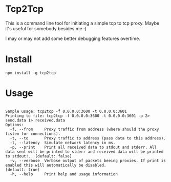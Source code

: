 Tcp2Tcp
=========

This is a command line tool for initiating a simple tcp to tcp proxy. Maybe it's useful for somebody besides me :)

I may or may not add some better debugging features overtime.

Install
=========
```
npm install -g tcp2tcp
```

Usage
====
```

Sample usage: tcp2tcp -f 0.0.0.0:3600 -t 0.0.0.0:3601
Printing to file: tcp2tcp -f 0.0.0.0:3600 -t 0.0.0.0:3601 -p 2> send.data 1> received.data
Options:
  -f, --from     Proxy traffic from address (where should the proxy listen for connections).                                                        
  -t, --to       Proxy traffic to address (pass data to this address).                                                                              
  -l, --latency  Simulate network latency in ms.                                                                                                    
  -p, --print    Print all received data to stdout and stderr. All data sent will be printed to stderr and received data will be printed to stdout!.  [default: false]
  -v, --verbose  Verbose output of packets beeing proxies. If print is enabled this will automatically be disabled.                                   [default: true]
  -h, --help     Print help and usage information 
  
```
